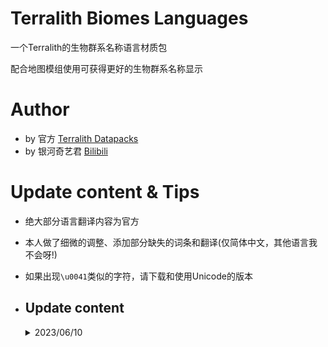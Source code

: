 # Terralith Biomes Languages
  一个Terralith的生物群系名称语言材质包

  配合地图模组使用可获得更好的生物群系名称显示

# Author
  - by 官方 [Terralith Datapacks](https://www.stardustlabs.net/datapacks#Terralith)
  - by 银河奇艺君 [Bilibili](https://space.bilibili.com/62537695/)

# Update content & Tips
  - 绝大部分语言翻译内容为官方
  - 本人做了细微的调整、添加部分缺失的词条和翻译(仅简体中文，其他语言我不会呀!)
  - 如果出现`\u0041`类似的字符，请下载和使用Unicode的版本
  - ## Update content
    <details>
      <summary>2023/06/10</summary>

      - 添加生物群系词条，仅简体中文做了翻译:
      ```json
          "biome.terralith.skylands": "Skylands",
          "biome.terralith.snowy_cherry_grove": "Snowy Cherry Grove"
      ```
    </details>